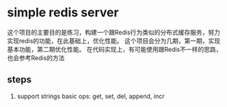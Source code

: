 # simple redis server
这个项目的主要目的是练习，构建一个跟Redis行为类似的分布式缓存服务，努力实现redis的功能，在此基础上，优化性能。
这个项目会分为几期，第一期，实现基本功能，第二期优化性能。
在代码实现上，有可能使用跟Redis不一样的思路，也会参考Redis的方法

## steps
1. support strings basic ops: get, set, del, append, incr
